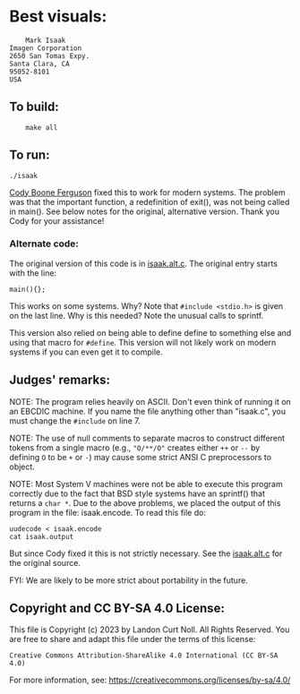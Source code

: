 # Best visuals:

    	Mark Isaak
	Imagen Corporation
	2650 San Tomas Expy.
	Santa Clara, CA 
	95052-8101
	USA

## To build:

        make all

## To run:

	./isaak

[Cody Boone Ferguson](/winners.html#Cody_Boone_Ferguson) fixed this to work for
modern systems. The problem was that the important function, a redefinition of
exit(), was not being called in main(). See below notes for the original,
alternative version. Thank you Cody for your assistance!

### Alternate code:

The original version of this code is in [isaak.alt.c](isaak.alt.c).
The original entry starts with the line:

	main(){};

This works on some systems.  Why?  Note that `#include <stdio.h>` is given on
the last line.  Why is this needed?  Note the unusual calls to sprintf.

This version also relied on being able to define define to something else and
using that macro for `#define`. This version will not likely work on modern
systems if you can even get it to compile.


## Judges' remarks:

NOTE:  The program relies heavily on ASCII.  Don't even think of running it on
an EBCDIC machine.  If you name the file anything other than "isaak.c", you must
change the `#include` on line 7.

NOTE: The use of null comments to separate macros to construct different tokens
from a single macro (e.g., `"O/**/O"` creates either `++` or `--` by defining
`O` to be `+` or `-`) may cause some strict ANSI C preprocessors to object.

NOTE: Most System V machines were not be able to execute this program correctly
due to the fact that BSD style systems have an sprintf() that returns a `char *`.
Due to the above problems, we placed the output of this program in the file:
isaak.encode.  To read this file do:

	uudecode < isaak.encode
	cat isaak.output

But since Cody fixed it this is not strictly necessary. See the
[isaak.alt.c](isaak.alt.c) for the original source.

FYI: We are likely to be more strict about portability in the future.

## Copyright and CC BY-SA 4.0 License:

This file is Copyright (c) 2023 by Landon Curt Noll.  All Rights Reserved.
You are free to share and adapt this file under the terms of this license:

    Creative Commons Attribution-ShareAlike 4.0 International (CC BY-SA 4.0)

For more information, see: https://creativecommons.org/licenses/by-sa/4.0/
